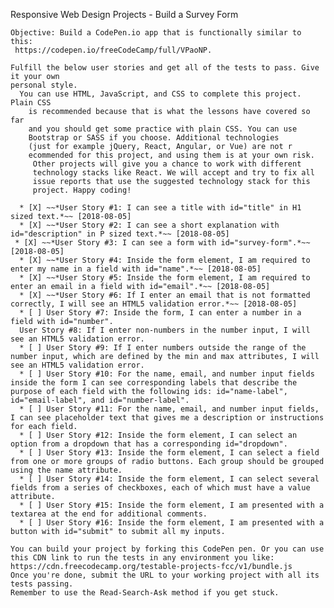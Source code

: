 Responsive Web Design Projects - Build a Survey Form

    Objective: Build a CodePen.io app that is functionally similar to this:
     https://codepen.io/freeCodeCamp/full/VPaoNP.
    
    Fulfill the below user stories and get all of the tests to pass. Give it your own 
    personal style.
      You can use HTML, JavaScript, and CSS to complete this project. Plain CSS 
        is recommended because that is what the lessons have covered so far 
        and you should get some practice with plain CSS. You can use 
        Bootstrap or SASS if you choose. Additional technologies 
        (just for example jQuery, React, Angular, or Vue) are not r
        ecommended for this project, and using them is at your own risk.
         Other projects will give you a chance to work with different 
         technology stacks like React. We will accept and try to fix all 
         issue reports that use the suggested technology stack for this 
         project. Happy coding!

      * [X] ~~*User Story #1: I can see a title with id="title" in H1 sized text.*~~ [2018-08-05]
      * [X] ~~*User Story #2: I can see a short explanation with id="description" in P sized text.*~~ [2018-08-05]
     * [X] ~~*User Story #3: I can see a form with id="survey-form".*~~ [2018-08-05]
      * [X] ~~*User Story #4: Inside the form element, I am required to enter my name in a field with id="name".*~~ [2018-08-05]
      * [X] ~~*User Story #5: Inside the form element, I am required to enter an email in a field with id="email".*~~ [2018-08-05]
      * [X] ~~*User Story #6: If I enter an email that is not formatted correctly, I will see an HTML5 validation error.*~~ [2018-08-05]
      * [ ] User Story #7: Inside the form, I can enter a number in a field with id="number".
      User Story #8: If I enter non-numbers in the number input, I will see an HTML5 validation error.
      * [ ] User Story #9: If I enter numbers outside the range of the number input, which are defined by the min and max attributes, I will see an HTML5 validation error.
      * [ ] User Story #10: For the name, email, and number input fields inside the form I can see corresponding labels that describe the purpose of each field with the following ids: id="name-label", id="email-label", and id="number-label".
      * [ ] User Story #11: For the name, email, and number input fields, I can see placeholder text that gives me a description or instructions for each field.
      * [ ] User Story #12: Inside the form element, I can select an option from a dropdown that has a corresponding id="dropdown".
      * [ ] User Story #13: Inside the form element, I can select a field from one or more groups of radio buttons. Each group should be grouped using the name attribute.
      * [ ] User Story #14: Inside the form element, I can select several fields from a series of checkboxes, each of which must have a value attribute.
      * [ ] User Story #15: Inside the form element, I am presented with a textarea at the end for additional comments.
      * [ ] User Story #16: Inside the form element, I am presented with a button with id="submit" to submit all my inputs.
    
    You can build your project by forking this CodePen pen. Or you can use this CDN link to run the tests in any environment you like: https://cdn.freecodecamp.org/testable-projects-fcc/v1/bundle.js
    Once you're done, submit the URL to your working project with all its tests passing.
    Remember to use the Read-Search-Ask method if you get stuck.